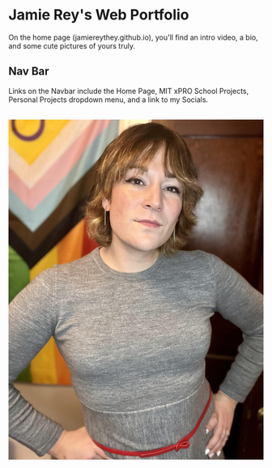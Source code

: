 # Jamie Rey's Web Portfolio

On the home page (jamiereythey.github.io), you'll find an intro video, a bio, and some cute pictures of yours truly.

## Nav Bar

Links on the Navbar include the Home Page, MIT xPRO School Projects, Personal Projects dropdown menu, and a link to my Socials.

<br>
<img src = "jrey.jpeg">
